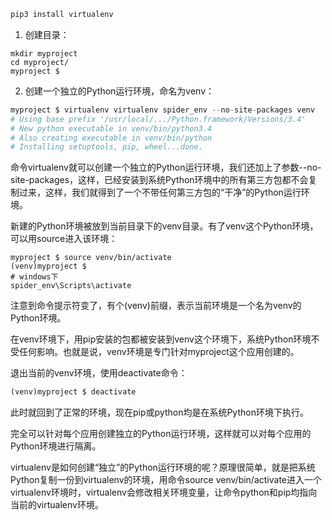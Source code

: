```python
pip3 install virtualenv
```

1. 创建目录：
```
mkdir myproject
cd myproject/
myproject $
```
2. 创建一个独立的Python运行环境，命名为venv：
```python
myproject $ virtualenv virtualenv spider_env --no-site-packages venv
# Using base prefix '/usr/local/.../Python.framework/Versions/3.4'
# New python executable in venv/bin/python3.4
# Also creating executable in venv/bin/python
# Installing setuptools, pip, wheel...done.
```
命令virtualenv就可以创建一个独立的Python运行环境，我们还加上了参数--no-site-packages，这样，已经安装到系统Python环境中的所有第三方包都不会复制过来，这样，我们就得到了一个不带任何第三方包的“干净”的Python运行环境。  

新建的Python环境被放到当前目录下的venv目录。有了venv这个Python环境，可以用source进入该环境： 
```
myproject $ source venv/bin/activate  
(venv)myproject $  
# windows下
spider_env\Scripts\activate
```
注意到命令提示符变了，有个(venv)前缀，表示当前环境是一个名为venv的Python环境。  

在venv环境下，用pip安装的包都被安装到venv这个环境下，系统Python环境不受任何影响。也就是说，venv环境是专门针对myproject这个应用创建的。 

退出当前的venv环境，使用deactivate命令：  
```python
(venv)myproject $ deactivate 
```
此时就回到了正常的环境，现在pip或python均是在系统Python环境下执行。  

完全可以针对每个应用创建独立的Python运行环境，这样就可以对每个应用的Python环境进行隔离。  

virtualenv是如何创建“独立”的Python运行环境的呢？原理很简单，就是把系统Python复制一份到virtualenv的环境，用命令source venv/bin/activate进入一个virtualenv环境时，virtualenv会修改相关环境变量，让命令python和pip均指向当前的virtualenv环境。  
